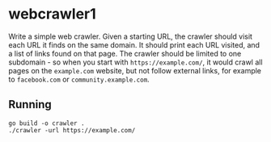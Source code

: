 # webcrawler1

Write a simple web crawler. Given a starting URL, the crawler should visit each URL
it finds on the same domain. It should print each URL visited, and a list of links
found on that page. The crawler should be limited to one subdomain - so when you start
with `https://example.com/`, it would crawl all pages on the `example.com` website,
but not follow external links, for example to `facebook.com` or `community.example.com`.

## Running

```
go build -o crawler .
./crawler -url https://example.com/
```
